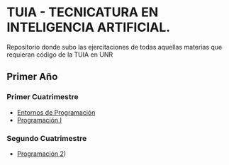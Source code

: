 # TUIA - TECNICATURA EN INTELIGENCIA ARTIFICIAL.

Repositorio donde subo las ejercitaciones de todas aquellas materias que requieran código de la TUIA en UNR

## Primer Año
### Primer Cuatrimestre
* [Entornos de Programación](https://github.com/winttita/TUIA/tree/main/Primero/Entorno/de/Programacion)
* [Programación I](https://github.com/winttita/TUIA/Primero/Programacion%20I)

### Segundo Cuatrimestre
* [Programación 2](https://github.com/winttita/TUIA/tree/main/Primero/Programacion/II))
